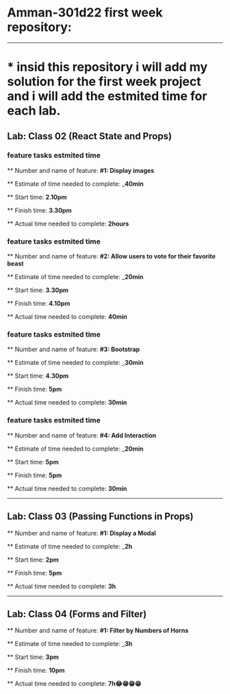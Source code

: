 # Amman-301d22 first week repository:
------------------------------------------------
# * insid this repository i will add my solution for the first week project and i will add the estmited time for each lab.


## Lab: Class 02 (React State and Props)

### feature tasks estmited time 

** Number and name of feature: __#1: Display images__

** Estimate of time needed to complete: ___40min__

** Start time: __2.10pm__

** Finish time: __3.30pm__

** Actual time needed to complete: __2hours__

### feature tasks estmited time 

** Number and name of feature: __#2: Allow users to vote for their favorite beast__

** Estimate of time needed to complete: ___20min__

** Start time: __3.30pm__

** Finish time: __4.10pm__

** Actual time needed to complete: __40min__

### feature tasks estmited time 

** Number and name of feature: __#3: Bootstrap__

** Estimate of time needed to complete: ___30min__

** Start time: __4.30pm__

** Finish time: __5pm__

** Actual time needed to complete: __30min__
 

 ### feature tasks estmited time 

** Number and name of feature: __#4: Add Interaction__

** Estimate of time needed to complete: ___20min__

** Start time: __5pm__

** Finish time: __5pm__

** Actual time needed to complete: __30min__

------------
## Lab: Class 03 (Passing Functions in Props)

** Number and name of feature: __#1: Display a Modal__

** Estimate of time needed to complete: ___2h__

** Start time: __2pm__

** Finish time: __5pm__

** Actual time needed to complete: __3h__
_____

## Lab: Class 04 (Forms and Filter)

** Number and name of feature: __#1: Filter by Numbers of Horns__

** Estimate of time needed to complete: ___3h__

** Start time: __3pm__

** Finish time: __10pm__

** Actual time needed to complete: __7h😂😁😁😁__